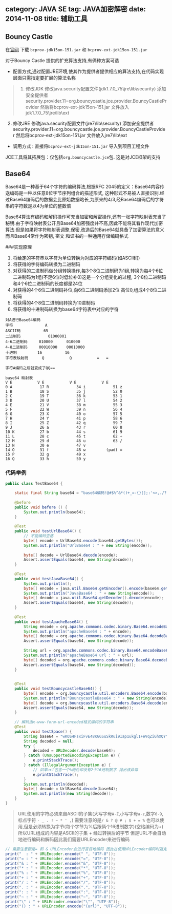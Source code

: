 category: JAVA SE
tag: JAVA加密解密
date: 2014-11-08
title: 辅助工具
---
## Bouncy Castle
在[官网](http://www.bouncycastle.org/latest_releases.html) 下载 `bcprov-jdk15on-151.jar` 和 `bcprov-ext-jdk15on-151.jar`

对于Bouncy Castle 提供的扩充算法支持,有俩种方案可选
* 配置方式,通过配置JRE环境,使其作为提供者提供相应的算法支持,在代码实现层面只需指定要扩展的算法名称
> 1. 修改JDK
	修改java.security配置文件(jdk1.7.0_75\jre\lib\security)
	添加安全提供者 security.provider.11=org.bouncycastle.jce.provider.BouncyCastleProvider
	然后将bcprov-ext-jdk15on-151.jar 文件放入jdk1.7.0_75\jre\lib\ext
  2. 修改JRE
	修改java.security配置文件(jre7\lib\security)
	添加安全提供者 security.provider.11=org.bouncycastle.jce.provider.BouncyCastleProvider
	然后将bcprov-ext-jdk15on-151.jar 文件放入jre7\lib\ext

* 调用方式 : 直接将`bcprov-ext-jdk15on-151.jar` 导入到项目工程文件

JCE工具将其拓展包：仅包括`org.bouncycastle.jce`包. 这是对JCE框架的支持


## Base64

Base64是一种基于64个字符的编码算法,根据RFC 2045的定义：Base64内容传送编码是一种以任意8位字节序列组合的描述形式, 这种形式不易被人直接识别.经过Base64编码后的数据会比原始数据略长,为原来的4/3,经Base64编码后的字符串的字符数是以4为单位的整数倍

Base64算法有编码和解码操作可充当加密和解密操作,还有一张字符映射表充当了秘钥.由于字符映射表公开且Base64加密强度并不高,因此不能将其看作现代加密算法.但是如果将字符映射表调整,保密,改造后的Base64就具备了加密算法的意义而且Base64常作为密钥, 密文 和证书的一种通用存储编码格式

###实现原理

1. 将给定的字符串以字符为单位转换为对应的字符编码(如ASCII码)
2. 将获得的字符编码转换为二进制码
3. 对获得的二进制码做分组转换操作,每3个8位二进制码为1组,转换为每4个6位二进制码为1组(不足6位时低位补0)这是一个分组变化的过程, 3个8位二进制码和4个6位二进制码的长度都是24位
4. 对获得的4个6位二进制码补位,向6位二进制码添加2位 高位0,组成4个8位二进制码
5. 将获得的4个8位二进制码转换为10进制码
6. 将获得的十进制码转换为base64字符表中对应的字符

```
对A进行Base64编码
字符				A
ASCII码			65
二进制码			01000001
4-6二进制码		010000		010000
4-8二进制码		00010000	00010000
十进制			16			16
字符表映射码		Q			Q			=	=

字符A编码之后就变成了QQ==

base64 映射表
V E			  V E			V E			  V E
0 A            17 R            34 i            51 z
1 B            18 S            35 j            52 0
2 C            19 T            36 k            53 1
3 D            20 U            37 l            54 2
4 E            21 V            38 m            55 3
5 F            22 W            39 n            56 4
6 G            23 X            40 o            57 5
7 H            24 Y            41 p            58 6
8 I            25 Z            42 q            59 7
9 J            26 a            43 r            60 8
10 K           27 b            44 s            61 9
11 L           28 c            45 t            62 +
12 M           29 d            46 u            63 /
13 N           30 e            47 v
14 O           31 f            48 w         (pad) =
15 P           32 g            49 x
16 Q           33 h            50 y
```


### 代码举例

```java
public class TestBase64 {

	static final String base64 = "base64编码!@#$%^&*()+_=-{}[];:'<>,./?|";
	
	@before
	public void before () {
		System.out.println(base64);
	}
	
	@Test
	public void testUrlBase64() {
		// 不能编码空格
		byte[] encode = UrlBase64.encode(base64.getBytes());
		System.out.println("UrlBase64 : " + new String(encode));
		
		byte[] decode = UrlBase64.decode(encode);
		Assert.assertEquals(base64, new String(decode));
	}
	
	@Test
	public void testJavaBase64() {
		System.out.println();
		byte[] encode = java.util.Base64.getEncoder().encode(base64.getBytes());
		System.out.println("JavaBase64 : " + new String(encode));
		byte[] decode = java.util.Base64.getDecoder().decode(encode);
		Assert.assertEquals(base64, new String(decode));
	}
	
	@Test
	public void testApacheBase64() {
		String encode = org.apache.commons.codec.binary.Base64.encodeBase64String(base64.getBytes());
		System.out.println("apacheBase64 : " + encode);
		byte[] decode = org.apache.commons.codec.binary.Base64.decodeBase64(encode.getBytes());
		Assert.assertEquals(base64, new String(decode));
		
		String url = org.apache.commons.codec.binary.Base64.encodeBase64URLSafeString(base64.getBytes());
		System.out.println("apacheBase64 url : " + url);
		byte[] decoded = org.apache.commons.codec.binary.Base64.decodeBase64(url);
		Assert.assertEquals(base64, new String(decoded));
	}
	
	
	@Test
	public void testBouncycastleBase64() {
		byte[] encode = org.bouncycastle.util.encoders.Base64.encode(base64.getBytes());
		System.out.println("BouncycastleBase64 : " + new String(encode));
		byte[] decode = org.bouncycastle.util.encoders.Base64.decode(encode);
		Assert.assertEquals(base64, new String(decode));
	}
	
	// 解码由x-www-form-url-encoded格式编码的字符串
	@Test
	public void testSpace() {
		String base64 = "wKOS4FsxiFvE48KGGSuSkRui9Iap1ukgl1+eVqZiGhXQYYiP8KGCV%2FRIeTEyMLsWxE%2FEx6jhuW3DPUt4JYX+cohUOqFVVaQ%2FioGZCAge3ygaCz%2Fe4q8o9XQzOEtcdXPywGZ0e5sgE787ij4dRZy2ILK2cxsVvC8yrlIPGZ3LUg8nOj8oEg5l2AnQnA3i+Sxbgqmwe1OjIXVZqPZWb+Y4SVQL8EpWlmEjXb4HjgmGTgVYzwJ64QO7HUPP1yuQHkS0PLS%2FpbPrgL5vqTF7h%2FPvMw=%3D"; 
		String decoded = null;
		try {
			decoded = URLDecoder.decode(base64);
		} catch (UnsupportedEncodingException e) {
			e.printStackTrace();
		} catch (IllegalArgumentException e) {
			// 如果url包含一个%而后却没有2个16进制数字 抛出该异常
			e.printStackTrace();
		}
		System.out.println(decoded);
		byte[] decode = UrlBase64.decode(base64);
		System.out.println(new String(decode));
	}
}

```
> URL使用的字符必须来自ASCII的子集(大写字母`A-Z`,小写字母`a-z`,数字`0-9`, 标点字符 `- _ . ! ~ * ' ,`) 需要注意的是`/ & ? @ # ; $ + = %` 也可以使用,但是必须转换为字节(每个字节为%后跟俩个16进制数字)(空格编码为+) 所以URL组成的内容是ASCII的子集 + 经过转换后的字节 但是URL不会自动地进行编码和解码因此我们需要URLEncoder来进行编码
```java
// 需要注意额是= 和 & URLEncoder会进行盲目地编码 因此在使用URLEncoder编码时避免将整个url字串都编码
print("  : " + URLEncoder.encode(" ", "UTF-8"));
print("= : " + URLEncoder.encode("=", "UTF-8"));
print("& : " + URLEncoder.encode("&", "UTF-8"));
print("* : " + URLEncoder.encode("*", "UTF-8"));
print("% : " + URLEncoder.encode("%", "UTF-8"));
print("+ : " + URLEncoder.encode("+", "UTF-8"));
print("/ : " + URLEncoder.encode("/", "UTF-8"));
print(". : " + URLEncoder.encode(".", "UTF-8"));
print(": : " + URLEncoder.encode(":", "UTF-8"));
print("~ : " + URLEncoder.encode("~", "UTF-8"));
print("\" : " + URLEncoder.encode("\"", "UTF-8"));
print("() : " + URLEncoder.encode("(url)", "UTF-8"));
```